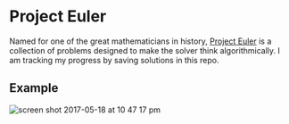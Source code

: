 # Project Euler
Named for one of the great mathematicians in history, [Project Euler](https://projecteuler.net) is a collection of problems designed to make the solver think algorithmically. I am tracking my progress by saving solutions in this repo.

## Example
![screen shot 2017-05-18 at 10 47 17 pm](https://cloud.githubusercontent.com/assets/23462252/26232471/1479e118-3c1c-11e7-9bb4-70c81e160e91.png)
